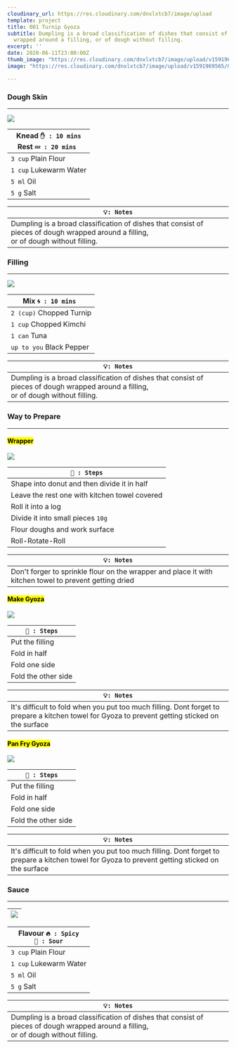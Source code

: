 ```yaml
---
cloudinary_url: https://res.cloudinary.com/dnxlxtcb7/image/upload
template: project
title: 001 Turnip Gyoza
subtitle: Dumpling is a broad classification of dishes that consist of pieces of dough
  wrapped around a filling, or of dough without filling.
excerpt: ''
date: 2020-06-11T23:00:00Z
thumb_image: "https://res.cloudinary.com/dnxlxtcb7/image/upload/v1591969567/001%20Turnip%20Gyoza/Website-Thumb.png"
image: "https://res.cloudinary.com/dnxlxtcb7/image/upload/v1591969565/001%20Turnip%20Gyoza/IMG_0167.jpg"

---
```


### Dough Skin
---
![](https://res.cloudinary.com/dnxlxtcb7/image/upload/v1591969572/001%20Turnip%20Gyoza/Website-HeroContent.png)

| Knead `✋ : 10 mins` <br>  Rest `💤 : 20 mins ` |
| --- |
| `3 cup` Plain Flour |
| `1 cup` Lukewarm Water |
| `5 ml` Oil |
| `5 g` Salt |

| `💡: Notes` |
| --- |
| Dumpling is a broad classification of dishes that consist of pieces of dough wrapped around a filling, <br> or of dough without filling. |


### Filling
---
![](https://res.cloudinary.com/dnxlxtcb7/image/upload/v1591969562/001%20Turnip%20Gyoza/IMG_0165.jpg)

| Mix `🌀 : 10 mins ` |
| --- |
| `2 (cup)` Chopped Turnip |
| `1 cup` Chopped Kimchi |
| `1 can` Tuna |
| `up to you` Black Pepper |

| `💡: Notes` |
| --- |
| Dumpling is a broad classification of dishes that consist of pieces of dough wrapped around a filling, <br> or of dough without filling. |

### Way to Prepare
---
#### <mark> Wrapper </mark>
![](https://res.cloudinary.com/dnxlxtcb7/image/upload/v1591969562/001%20Turnip%20Gyoza/IMG_0165.jpg)

| `👀 : Steps`|
| --- |
| Shape into donut and then divide it in half |
| Leave the rest one with kitchen towel covered |
| Roll it into a log |
| Divide it into small pieces `10g` |
| Flour doughs and work surface|
| Roll-Rotate-Roll|

| `💡: Notes` |
| --- |
| Don't forger to sprinkle flour on the wrapper and place it with kitchen towel to prevent getting dried |

#### <mark> Make Gyoza </mark>
![](https://res.cloudinary.com/dnxlxtcb7/image/upload/v1591969567/001%20Turnip%20Gyoza/Website-Thumb.png)

|`👀 : Steps`|
| --- |
| Put the filling |
| Fold in half |
| Fold one side |
| Fold the other side |

| `💡: Notes` |
| --- |
| It's difficult to fold when you put too much filling. Dont forget to prepare a kitchen towel for Gyoza to prevent getting sticked on the surface |

#### <mark> Pan Fry Gyoza </mark>
![](https://res.cloudinary.com/dnxlxtcb7/image/upload/v1591969562/001%20Turnip%20Gyoza/IMG_0162.jpg)

| `👀 : Steps` |
| --- |
| Put the filling |
| Fold in half |
| Fold one side |
| Fold the other side |

| `💡: Notes` |
| --- |
| It's difficult to fold when you put too much filling. Dont forget to prepare a kitchen towel for Gyoza to prevent getting sticked on the surface |

### Sauce
---
|![](https://res.cloudinary.com/dnxlxtcb7/image/upload/v1591969562/001%20Turnip%20Gyoza/IMG_0165.jpg)|
|---|

| Flavour `🔥 : Spicy` <br>  ` 🍋 : Sour ` |
| --- |
| `3 cup` Plain Flour |
| `1 cup` Lukewarm Water |
| `5 ml` Oil |
| `5 g` Salt |

| `💡: Notes` |
| --- |
| Dumpling is a broad classification of dishes that consist of pieces of dough wrapped around a filling, <br> or of dough without filling. |